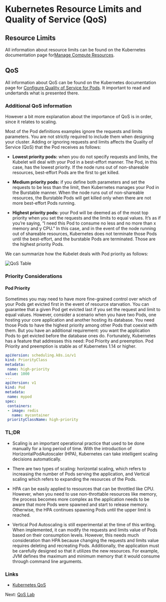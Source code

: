 # Kubernetes Resource Limits and Quality of Service (QoS)


## Resource Limits

All information about resource limits can be found on the Kubernetes documentation page for[Manage Compute Resources](https://kubernetes.io/docs/concepts/configuration/manage-compute-resources-container/).

## QoS

All information about QoS can be found on the Kubernetes documentation page for [Configure Quality of Service for Pods](https://kubernetes.io/docs/tasks/configure-pod-container/quality-service-pod/).  It important to read and undertands what is presented there.

### Additional QoS information

However a bit more explanation about the importance of QoS is in order, since it relates to scaling.

Most of the Pod definitions examples ignore the requests and limits parameters. You are not strictly required to include them when designing your cluster. Adding or ignoring requests and limits affects the Quality of Service (QoS) that the Pod receives as follows:

* **Lowest priority pods:** when you do not specify requests and limits, the Kubelet will deal with your Pod in a best-effort manner. The Pod, in this case, has the lowest priority. If the node runs out of non-shareable resources, best-effort Pods are the first to get killed.

* **Medium priority pods:** if you define both parameters and set the requests to be less than the limit, then Kubernetes manages your Pod in the Burstable manner. When the node runs out of non-shareable resources, the Burstable Pods will get killed only when there are not more best-effort Pods running.

* **Highest priority pods:** your Pod will be deemed as of the most top priority when you set the requests and the limits to equal values. It’s as if you’re saying, “I need this Pod to consume no less and no more than x memory and y CPU.” In this case, and in the event of the node running out of shareable resources, Kubernetes does not terminate those Pods until the best-effort, and the burstable Pods are terminated. Those are the highest priority Pods.

We can summarize how the Kubelet deals with Pod priority as follows:

![QoS Table](../images/QoS-table.png)

### Priority Considerations

#### Pod Priority

Sometimes you may need to have more fine-grained control over which of your Pods get evicted first in the event of resource starvation. You can guarantee that a given Pod get evicted last if you set the request and limit to equal values. However, consider a scenario when you have two Pods, one hosting your core application and another hosting its database. You need those Pods to have the highest priority among other Pods that coexist with them. But you have an additional requirement: you want the application Pods to get evicted before the database ones do. Fortunately, Kubernetes has a feature that addresses this need: Pod Priority and preemption. Pod Priority and preemption is stable as of Kubernetes 1.14 or higher. 

```yaml
apiVersion: scheduling.k8s.io/v1
kind: PriorityClass
metadata:
 name: high-priority
value: 1000
---
apiVersion: v1
kind: Pod
metadata:
 name: mypod
spec:
 containers:
 - image: redis
   name: mycontainer
 priorityClassName: high-priority
```

### TL;DR 
* Scaling is an important operational practice that used to be done manually for a long period of time. With the introduction of HorizontalPodAutoscaler (HPA), Kubernetes can take intelligent scaling decisions automatically.

* There are two types of scaling: horizontal scaling, which refers to increasing the number of Pods serving the application, and Vertical scaling which refers to expanding the resources of the Pods.

* HPA can be easily applied to resources that can be throttled like CPU. However, when you need to use non-throttable resources like memory, the process becomes more complex as the application needs to be aware that more Pods were spawned and start to release memory. Otherwise, the HPA continues spawning Pods until the upper limit is reached.

* Vertical Pod Autoscaling is still experimental at the time of this writing. When implemented, it can modify the requests and limits value of Pods based on their consumption levels. However, this needs much consideration than HPA because changing the requests and limits value requires deleting and recreating Pods. Additionally, the application must be carefully designed so that it utilizes the new resources. For example, JVM defines the maximum and minimum memory that it would consume through command line arguments.


### Links

* [Kubernetes QoS](https://medium.com/better-programming/the-kubernetes-quality-of-service-conundrum-eebbbb5f89cf)

Next: [QoS Lab](04-qos-lab.md)
